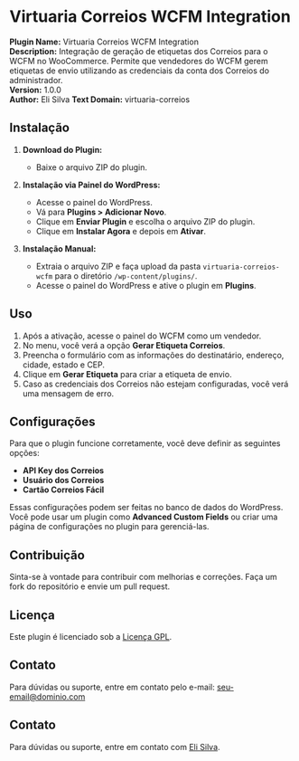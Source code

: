 # Virtuaria Correios WCFM Integration

**Plugin Name:** Virtuaria Correios WCFM Integration  
**Description:** Integração de geração de etiquetas dos Correios para o WCFM no WooCommerce. Permite que vendedores do WCFM gerem etiquetas de envio utilizando as credenciais da conta dos Correios do administrador.  
**Version:** 1.0.0  
**Author:** Eli Silva
**Text Domain:** virtuaria-correios  

## Instalação

1. **Download do Plugin:**
   - Baixe o arquivo ZIP do plugin.

2. **Instalação via Painel do WordPress:**
   - Acesse o painel do WordPress.
   - Vá para **Plugins > Adicionar Novo**.
   - Clique em **Enviar Plugin** e escolha o arquivo ZIP do plugin.
   - Clique em **Instalar Agora** e depois em **Ativar**.

3. **Instalação Manual:**
   - Extraia o arquivo ZIP e faça upload da pasta `virtuaria-correios-wcfm` para o diretório `/wp-content/plugins/`.
   - Acesse o painel do WordPress e ative o plugin em **Plugins**.

## Uso

1. Após a ativação, acesse o painel do WCFM como um vendedor.
2. No menu, você verá a opção **Gerar Etiqueta Correios**.
3. Preencha o formulário com as informações do destinatário, endereço, cidade, estado e CEP.
4. Clique em **Gerar Etiqueta** para criar a etiqueta de envio.
5. Caso as credenciais dos Correios não estejam configuradas, você verá uma mensagem de erro.

## Configurações

Para que o plugin funcione corretamente, você deve definir as seguintes opções:

- **API Key dos Correios**
- **Usuário dos Correios**
- **Cartão Correios Fácil**

Essas configurações podem ser feitas no banco de dados do WordPress. Você pode usar um plugin como **Advanced Custom Fields** ou criar uma página de configurações no plugin para gerenciá-las.

## Contribuição

Sinta-se à vontade para contribuir com melhorias e correções. Faça um fork do repositório e envie um pull request.

## Licença

Este plugin é licenciado sob a [Licença GPL](https://www.gnu.org/licenses/gpl-3.0.html).

## Contato

Para dúvidas ou suporte, entre em contato pelo e-mail: seu-email@dominio.com


## Contato

Para dúvidas ou suporte, entre em contato com [Eli Silva](http://brasilnarede.online).
